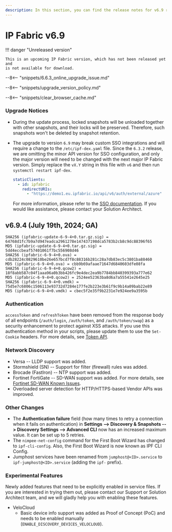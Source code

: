 ```yaml
---
description: In this section, you can find the release notes for v6.9 releases.
---
```


# IP Fabric v6.9

!!! danger "Unreleased version"

    This is an upcoming IP Fabric version, which has not been released yet and
    is not available for download.

--8<-- "snippets/6.6.3_online_upgrade_issue.md"

--8<-- "snippets/upgrade_version_policy.md"

--8<-- "snippets/clear_browser_cache.md"

### Upgrade Notices

- During the update process, locked snapshots will be unloaded together with
  other snapshots, and their locks will be preserved. Therefore, such snapshots
  won't be deleted by snapshot retention.
- The upgrade to version `6.9` may break custom SSO integrations and will
  require a change to the `/etc/ipf-dex.yaml` file. Since the `6.3.2` release,
  we are omitting the minor API version for SSO configuration, and only the
  major version will need to be changed with the next major IP Fabric version.
  Simply replace the `vX.Y` string in this file with `v6` and then run
  `systemctl restart ipf-dex`.

  ```yaml
  staticClients:
    - id: ipfabric
      redirectURIs:
        - "https://demo1.eu.ipfabric.io/api/v6/auth/external/azure"
  ```

  For more information, please refer to the
  [SSO documentation](../../IP_Fabric_Settings/administration/sso.md#sso-configuration-ipf-dexyaml).
  If you would like assistance, please contact your Solution Architect.

## v6.9.4 (July 19th, 2024; GA)

```
SHA256 (ipfabric-update-6-9-4+0.tar.gz.sig) = 64768d1fc7b9a7d947eadca2961278e147437198dca5783b2cb8c9dc88396f65
MD5 (ipfabric-update-6-9-4+0.tar.gz.sig) = 5dd4eccbeaf57401061f7bc556908d46
SHA256 (ipfabric-6-9-4+0.ova) = cdb28224c0829610be26e657bcd7f8c88316b281c28a7db83ec5c3801ba88460
MD5 (ipfabric-6-9-4+0.ova) = cbb9b69afaae71647d6840603dfe08fa
SHA256 (ipfabric-6-9-4+0.qcow2) = 18f8abb587c04f1aaa96a0b3bb426fc9e4dec2ea9b7784bb840399393a777e62
MD5 (ipfabric-6-9-4+0.qcow2) = 2524ee52363ba8d6a7a55541e2645e25
SHA256 (ipfabric-6-9-4+0.vmdk) = 75d5e7c6806c1506113e93732d7284e177fe2b223e3b61f9c9b14a09bab22e89
MD5 (ipfabric-6-9-4+0.vmdk) = cbec5f2e35f9b2231e7e924ee9a3595b
```

### Authentication

`accessToken` and `refreshToken` have been removed from the response body of all
endpoints (`/auth/login`, `/auth/token`, and `/auth/token/swap`) as a security
enhancement to protect against XSS attacks. If you use this authentication
method in your scripts, please update them to use the `Set-Cookie` headers. For
more details, see [Token API](../../IP_Fabric_API/authentication.md#token-api).

### Network Discovery

- Versa -- LLDP support was added.
- Stormshield (SN) -- Support for filter (firewall) rules was added.
- Brocade (FastIron) -- NTP support was added.
- Fortinet FortiGate -- SD-WAN support was added. For more details, see
  [Fortinet SD-WAN Known Issues](../../support/known_issues/Vendors/fortinet/sdwan.md).
- Overloaded server detection for HTTP/HTTPS-based Vendor APIs was improved.

### Other Changes

- The **Authentication failure** field (how many times to retry a connection
  when it fails on authentication) in **Settings --> Discovery & Snapshots -->
  Discovery Settings --> Advanced CLI** now has an increased maximum value. It
  can be set up to 5 retries.
- The `nimpee-net-config` command for the First Boot Wizard has changed to
  `ipf-cli-config`. Also, the First Boot Wizard is now known as IPF CLI Config.
- Jumphost services have been renamed from `jumphost@<ID>.service` to
  `ipf-jumphost@<ID>.service` (adding the `ipf-` prefix).

### Experimental Features

Newly added features that need to be explicitly enabled in service files. If
you are interested in trying them out, please contact our Support or Solution
Architect team, and we will gladly help you with enabling these features.

- VeloCloud
  - Basic device info support was added as Proof of Concept (PoC) and needs to
    be enabled manually (`ENABLE_DISCOVERY_DEVICES_VELOCLOUD`).
